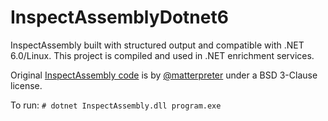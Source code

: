 # InspectAssemblyDotnet6

InspectAssembly built with structured output and compatible with .NET 6.0/Linux. This project is compiled and used in .NET enrichment services.

Original [InspectAssembly code](https://github.com/matterpreter/OffensiveCSharp/tree/master/InspectAssembly) is by [@matterpreter](https://github.com/matterpreter/OffensiveCSharp/tree/master/InspectAssembly) under a BSD 3-Clause license.

To run: `# dotnet InspectAssembly.dll program.exe`